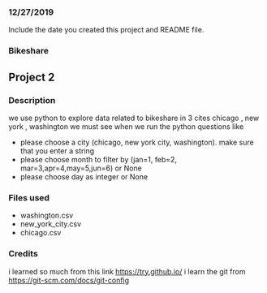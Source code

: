 ### 12/27/2019
Include the date you created this project and README file.

### Bikeshare
## Project 2
### Description
we use python to explore data related to bikeshare in 3 cites chicago , new york , washington
we must see when we run the python questions like
* please choose a city (chicago, new york city, washington). make sure that you enter a string
* please choose month to filter by (jan=1, feb=2, mar=3,apr=4,may=5,jun=6) or None
* please choose day as integer or None

### Files used
* washington.csv
* new_york_city.csv
* chicago.csv
### Credits
i learned so much from this link https://try.github.io/
i learn the git from https://git-scm.com/docs/git-config
